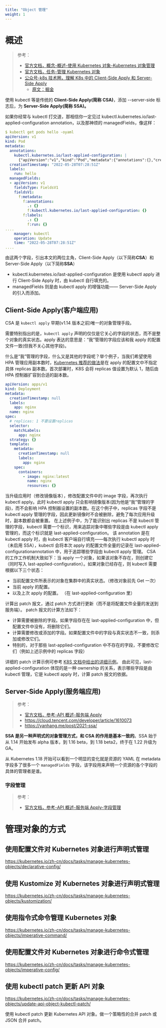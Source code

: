 ```yaml
---
title: "Object 管理"
weight: 1
---
```


# 概述

> 参考：
> 
> - [官方文档，概念-概述-使用 Kubernetes 对象-Kubernetes 对象管理](https://kubernetes.io/docs/concepts/overview/working-with-objects/object-management/)
> - [官方文档，任务-管理 Kubernetes 对象](https://kubernetes.io/docs/tasks/manage-kubernetes-objects/)
> - [公众号-k8s 技术圈，理解 K8s 中的 Client-Side Apply 和 Server-Side Apply](https://mp.weixin.qq.com/s/EYtMO9KGRK_lHS2IW-mZug)
>   - [原文：掘金](https://juejin.cn/post/7173328614644006942)

使用 kubectl 等是传统的 **Client-Side Apply(简称 CSA)**，添加 --server-side 标志后，为 **Server-Side Apply(简称 SSA)。**

如果你经常与 kubectl 打交道，那相信你一定见过 kubectl.kubernetes.io/last-applied-configuration annotation，以及那神烦的 managedFields，像这样：

```yaml
$ kubectl get pods hello -oyaml
apiVersion: v1
kind: Pod
metadata:
  annotations:
    kubectl.kubernetes.io/last-applied-configuration: |
      {"apiVersion":"v1","kind":"Pod","metadata":{"annotations":{},"creationTimestamp":null,"labels":{"run":"hello"},"name":"hello","namespace":"default"},"spec":{"containers":[{"image":"nginx","name":"hello","resources":{}}],"dnsPolicy":"ClusterFirst","restartPolicy":"Always"},"status":{}}
  creationTimestamp: "2022-05-28T07:28:51Z"
  labels:
    run: hello
  managedFields:
  - apiVersion: v1
    fieldsType: FieldsV1
    fieldsV1:
      f:metadata:
        f:annotations:
          .: {}
          f:kubectl.kubernetes.io/last-applied-configuration: {}
        f:labels:
          .: {}
          f:run: {}
....
    manager: kubectl
    operation: Update
    time: "2022-05-28T07:28:51Z"
....
```

由这两个字段，引出本文的两位主角，Client-Side Apply（以下简称**CSA**）和 Server-Side Apply（以下简称**SSA**）

- kubectl.kubernetes.io/last-applied-configuration 是使用 kubectl apply 进行 Client-Side Apply 时，由 kubectl 自行填充的。
- managedFields 则是由 kubectl apply 的增强功能—— Server-Side Apply 的引入而添加。

## Client-Side Apply(客户端应用)

CSA 是 `kubectl apply` 早期(v1.14 版本之前)唯一的对象管理手段。

需要特别指出的是，`kubectl apply` 声明的仅仅是它关心的字段的状态，而不是整个对象的真实状态。apply 表达的意思是：“我”管理的字段应该和我 apply 的配置文件一致(但我不关心其他字段)。

什么是“我”管理的字段，什么又是其他的字段呢？举个例子，当我们希望使用 HPA 管理应用副本数时，[Kubernetes 推荐的做法](https://link.juejin.cn?target=https%3A%2F%2Fkubernetes.io%2Fdocs%2Ftasks%2Frun-application%2Fhorizontal-pod-autoscale%2F%23migrating-deployments-and-statefulsets-to-horizontal-autoscaling)是在 apply 的配置文中不指定具体 replicas 副本数。首次部署时，K8S 会将 replicas 值设置为默认 1，随后由 HPA 控制器扩容到合适的副本数。

```yaml
apiVersion: apps/v1
kind: Deployment
metadata:
  creationTimestamp: null
  labels:
    app: nginx
  name: nginx
spec:
  # replicas: 1 不要设置replicas
  selector:
    matchLabels:
      app: nginx
  strategy: {}
  template:
    metadata:
      creationTimestamp: null
      labels:
        app: nginx
    spec:
      containers:
        - image: nginx:latest
          name: nginx
          resources: {}
```

当升级应用时（修改镜像版本），修改配置文件中的 image 字段，再次执行 kubectl apply。此时 kubectl apply 只会影响镜像版本(因为他是“我”管理的字段)，而不会影响 HPA 控制器设置的副本数。在这个例子中，replicas 字段不是 kubectl apply 管理的字段，因此更新镜像时不会被删除，避免了每次应用升级时，副本数都会被重置。
在上述例子中，为了能识别出 replicas 不是 kubectl 管理的字段，kubectl 需要一个标识，用来追踪对象中哪些字段是由 kubectl apply 管理的，而这个标识就是 last-applied-configuration。 该 annotation 是在 kubectl apply 时，由 kubectl 客户端自行填充——每次执行 kubectl apply 时（未启用 SSA），kubectl 会将本次 apply 的配置文件全量的记录在 last-applied-configurationannotation 中，用于追踪哪些字段由 kubectl apply 管理。
CSA 的工作工作机制大致如下：当 apply 一个对象，如果该对象不存在，则创建它（同时写入 last-applied-configuration）。如果对象已经存在，则 kubectl 需要根据以下三个状态：

- 当前配置文件所表示的对象在集群中的真实状态。（修改对象前先 Get 一次）
- 当前 apply 的配置。
- 以及上次 apply 的配置。 （在 last-applied-configuration 里）

计算出 patch 报文，通过 patch 方式进行更新（而不是将配置文件全量的发送到服务端）。 patch 报文的计算方法如下：

- 计算需要被删除的字段。如果字段存在在 last-applied-configuration 中，但配置文件中没有，将删除它们。
- 计算需要修改或添加的字段。如果配置文件中的字段与真实状态不一致，则添加或修改它们。
- 特别的，对于那些 last-applied-configuration 中不存在的字段，不要修改它们（例如上述示例中的 replicas 字段）

详细的 patch 计算示例可参考 [K8S 文档中给出的详细示例](https://link.juejin.cn?target=https%3A%2F%2Fkubernetes.io%2Fzh-cn%2Fdocs%2Ftasks%2Fmanage-kubernetes-objects%2Fdeclarative-config%2F%23apply-%25E6%2593%258D%25E4%25BD%259C%25E6%2598%25AF%25E5%25A6%2582%25E4%25BD%2595%25E8%25AE%25A1%25E7%25AE%2597%25E9%2585%258D%25E7%25BD%25AE%25E5%25B7%25AE%25E5%25BC%2582%25E5%25B9%25B6%25E5%2590%2588%25E5%25B9%25B6%25E5%258F%2598%25E6%259B%25B4%25E7%259A%2584)。
由此可见，last-applied-configuration 体现的是一种 ownership 的关系，表示哪些字段是由 kubectl 管理，它是 kubectl apply 时，计算 patch 报文的依据。

## Server-Side Apply(服务端应用)

> 参考：
> - [官方文档，参考-API 概述-服务端 Apply](https://kubernetes.io/zh-cn/docs/reference/using-api/server-side-apply/)
> - <https://cloud.tencent.com/developer/article/1610073>
> - <https://yanhang.me/post/2021-ssa/>

**SSA 是另一种声明式的对象管理方式，和 CSA 的作用是基本一致的**。SSA 始于从 1.14 开始发布 alpha 版本，到 1.16 beta，到 1.18 beta2，终于在 1.22 升级为 GA。

从 Kubernetes 1.18 开始可以看到一个明显的变化就是资源的 YAML 在 metadata 字段多了很多一个 `managedFields` 字段，该字段用来声明一个资源的各个字段的具体的管理者是谁。

### 字段管理

> 参考：
> - [官方文档，参考-API 概述-服务端 Apply-字段管理](https://kubernetes.io/docs/reference/using-api/server-side-apply/#field-management)

# 管理对象的方式

## 使用配置文件对 Kubernetes 对象进行声明式管理

https://kubernetes.io/zh-cn/docs/tasks/manage-kubernetes-objects/declarative-config/

## 使用 Kustomize 对 Kubernetes 对象进行声明式管理

https://kubernetes.io/zh-cn/docs/tasks/manage-kubernetes-objects/kustomization/

## 使用指令式命令管理 Kubernetes 对象

https://kubernetes.io/zh-cn/docs/tasks/manage-kubernetes-objects/imperative-command/

## 使用配置文件对 Kubernetes 对象进行命令式管理

https://kubernetes.io/zh-cn/docs/tasks/manage-kubernetes-objects/imperative-config/

## 使用 kubectl patch 更新 API 对象

https://kubernetes.io/zh-cn/docs/tasks/manage-kubernetes-objects/update-api-object-kubectl-patch/

使用 kubectl patch 更新 Kubernetes API 对象。做一个策略性的合并 patch 或 JSON 合并 patch。
